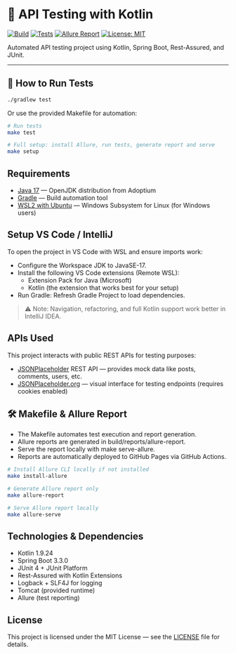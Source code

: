 # 🧪 API Testing with Kotlin
[![Build](https://github.com/michaelbrendo/api-testing-kotlin/actions/workflows/gradle.yml/badge.svg)](https://github.com/michaelbrendo/api-testing-kotlin/actions)
[![Tests](https://img.shields.io/badge/tests-passing-brightgreen.svg)](https://github.com/michaelbrendo/api-testing-kotlin/actions)
[![Allure Report](https://img.shields.io/badge/Allure-Report-blue?logo=allure)](https://michaelbrendo.github.io/api-testing-kotlin/index.html)
[![License: MIT](https://img.shields.io/badge/License-MIT-blue.svg)](LICENSE)

Automated API testing project using Kotlin, Spring Boot, Rest-Assured, and JUnit.

---

## 🚀 How to Run Tests
```bash
./gradlew test
```
Or use the provided Makefile for automation:

```bash
# Run tests
make test
```
```bash
# Full setup: install Allure, run tests, generate report and serve
make setup
```

## Requirements
- [Java 17](https://adoptium.net/en-GB/temurin/releases/?version=17) — OpenJDK distribution from Adoptium
- [Gradle](https://gradle.org/install/) — Build automation tool
- [WSL2 with Ubuntu](https://learn.microsoft.com/en-us/windows/wsl/install) — Windows Subsystem for Linux (for Windows users)

## Setup VS Code / IntelliJ
To open the project in VS Code with WSL and ensure imports work:

- Configure the Workspace JDK to JavaSE-17.
- Install the following VS Code extensions (Remote WSL):
    - Extension Pack for Java (Microsoft)
    - Kotlin (the extension that works best for your setup)
- Run Gradle: Refresh Gradle Project to load dependencies.
> ⚠️ Note: Navigation, refactoring, and full Kotlin support work better in IntelliJ IDEA.

## APIs Used
This project interacts with public REST APIs for testing purposes:
- [JSONPlaceholder](https://jsonplaceholder.typicode.com/) REST API — provides mock data like posts, comments, users, etc.
- [JSONPlaceholder.org](https://jsonplaceholder.org/) — visual interface for testing endpoints (requires cookies enabled)

## 🛠 Makefile & Allure Report
- The Makefile automates test execution and report generation.
- Allure reports are generated in build/reports/allure-report.
- Serve the report locally with make serve-allure.
- Reports are automatically deployed to GitHub Pages via GitHub Actions.
```bash
# Install Allure CLI locally if not installed
make install-allure
```
```bash
# Generate Allure report only
make allure-report
```
```bash
# Serve Allure report locally
make allure-serve
```

## Technologies & Dependencies
- Kotlin 1.9.24
- Spring Boot 3.3.0
- JUnit 4 + JUnit Platform
- Rest-Assured with Kotlin Extensions
- Logback + SLF4J for logging
- Tomcat (provided runtime)
- Allure (test reporting)

## License
This project is licensed under the MIT License — see the [LICENSE](./LICENSE) file for details.